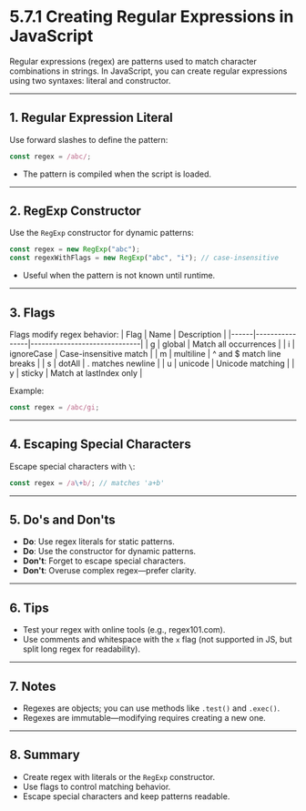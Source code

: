 # 5.7.1 Creating Regular Expressions in JavaScript

Regular expressions (regex) are patterns used to match character combinations in strings. In JavaScript, you can create regular expressions using two syntaxes: literal and constructor.

---

## 1. Regular Expression Literal

Use forward slashes to define the pattern:

```js
const regex = /abc/;
```

- The pattern is compiled when the script is loaded.

---

## 2. RegExp Constructor

Use the `RegExp` constructor for dynamic patterns:

```js
const regex = new RegExp("abc");
const regexWithFlags = new RegExp("abc", "i"); // case-insensitive
```

- Useful when the pattern is not known until runtime.

---

## 3. Flags

Flags modify regex behavior:
| Flag | Name | Description |
|------|----------------|------------------------------|
| g | global | Match all occurrences |
| i | ignoreCase | Case-insensitive match |
| m | multiline | ^ and $ match line breaks |
| s | dotAll | . matches newline |
| u | unicode | Unicode matching |
| y | sticky | Match at lastIndex only |

Example:

```js
const regex = /abc/gi;
```

---

## 4. Escaping Special Characters

Escape special characters with `\`:

```js
const regex = /a\+b/; // matches 'a+b'
```

---

## 5. Do's and Don'ts

- **Do**: Use regex literals for static patterns.
- **Do**: Use the constructor for dynamic patterns.
- **Don't**: Forget to escape special characters.
- **Don't**: Overuse complex regex—prefer clarity.

---

## 6. Tips

- Test your regex with online tools (e.g., regex101.com).
- Use comments and whitespace with the `x` flag (not supported in JS, but split long regex for readability).

---

## 7. Notes

- Regexes are objects; you can use methods like `.test()` and `.exec()`.
- Regexes are immutable—modifying requires creating a new one.

---

## 8. Summary

- Create regex with literals or the `RegExp` constructor.
- Use flags to control matching behavior.
- Escape special characters and keep patterns readable.
